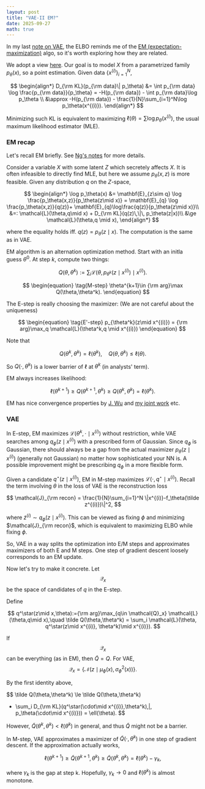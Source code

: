 ```yaml
---
layout: post
title: "VAE-II EM?"
date: 2025-09-27
math: true
---
```


In my last [note on VAE](https://ziluma.github.io/2025/09/25/VAE1.html), the ELBO reminds me of the [EM (expectation-maximization)](https://en.wikipedia.org/wiki/Expectation%E2%80%93maximization_algorithm) algo, so it's worth exploring how they are related.


<!-- We use Jensen a lot, which says for any convex $\phi$,
$$
    \phi(\mathbf{E}X)\le \mathbf{E}[\phi(X)].
$$
If $\phi$ is strictly convex, the equality holds iff. $X=\mathbf{E}X$ a.s.
The proof is essentially the base case: $ \phi(\frac{a+b}{2})\le \frac{1}{2}(\phi(a)+\phi(b)). $ -->


We adopt a view [here](https://deepgenerativemodels.github.io/notes/vae/).
Our goal is to model $X$ from a parametrized family $p_\theta(x),$ so a point estimation. Given data 
$\lbrace x^{(i)} \rbrace_{i=1}^N,$

$$
\begin{align*}
D_{\rm KL}(p_{\rm data}\| p_\theta)
&= \int p_{\rm data} \log \frac{p_{\rm data}}{p_\theta}
= -H(p_{\rm data}) - \int p_{\rm data}\log p_\theta \\
&\approx  -H(p_{\rm data}) - \frac{1}{N}\sum_{i=1}^N\log p_\theta(x^{(i)}).
\end{align*}
$$

Minimizing such KL is equivalent to maximizing $\ell(\theta)=\sum \log p_\theta(x^{(i)})$, the usual maximum likelihood estimator (MLE).

### EM recap

Let's recall EM briefly. See [Ng's notes](https://cs229.stanford.edu/notes2020spring/cs229-notes8.pdf) for more details.

Consider a variable $X$ with some latent $Z$ which secretely affects $X$. It is often infeasible to directly find MLE, but here we assume $p_\theta(x,z)$ is more feasible. Given any distribution $q$ on the $Z$-space,

$$
\begin{align*}
\log p_\theta(x) 
&= \mathbf{E}_{z\sim q} \log \frac{p_\theta(x,z)}{p_\theta(z\mid x)}
= \mathbf{E}_{q} \log \frac{p_\theta(x,z)}{q(z)}+
\mathbf{E}_{q}\log\frac{q(z)}{p_\theta(z\mid x)}\\ 
&=: \mathcal{L}(\theta,q\mid x) + D_{\rm KL}(q(z)\,\|\, p_\theta(z|x))\\ 
&\ge \mathcal{L}(\theta,q \mid x),
\end{align*}
$$

where the equality holds iff. $q(z)=p_\theta(z\mid x).$ 
The computation is the same as in VAE.

EM algorithm is an alternation optimization method. Start with an initla guess $\theta^0$.
At step $k$, 
compute two things: 

$$
\begin{equation}
\tag{E-step}
    Q(\theta,\theta^k) := \sum_{i} \mathcal{L}(\theta,p_{\theta^k}(z\mid x^{(i)})\mid x^{(i)}).
\end{equation}
$$

$$
\begin{equation}
\tag{M-step}
    \theta^{k+1}\in {\rm arg}\max Q(\theta,\theta^k).
\end{equation}
$$

The E-step is really choosing the maximizer: (We are not careful about the uniqueness)

$$
\begin{equation}
\tag{E'-step}
    p_{\theta^k}(z\mid x^{(i)})
    = {\rm arg}\max_q \mathcal{L}(\theta^k,q \mid x^{(i)})
\end{equation}
$$

Note that

$$
Q(\theta^k,\theta^k)=\ell(\theta^k),\quad 
Q(\theta,\theta^k)\le \ell(\theta).
$$ 

So $Q(\cdot,\theta^k)$ is a lower barrier of $\ell$ at $\theta^k$ (in analysts' term). 

EM always increases likelihood:

$$
    \ell(\theta^{k+1})\ge Q(\theta^{k+1},\theta^{k})
    \ge Q(\theta^k,\theta^k) = \ell(\theta^k). 
$$

EM has nice convergence properties by [J. Wu](https://projecteuclid.org/journals/annals-of-statistics/volume-11/issue-1/On-the-Convergence-Properties-of-the-EM-Algorithm/10.1214/aos/1176346060.full) and [my joint work](https://www.sciencedirect.com/science/article/abs/pii/S0020025518304535) etc.

### VAE

In E-step, EM maximizes $\mathcal{L}(\theta^k,\cdot\mid x^{(i)})$ without restriction, while VAE searches among $q_\phi(z\mid x^{(i)})$ with a prescribed form of Gaussian. Since $q_\phi$ is Gaussian, there should always be a gap from the actual maximizer $p_\theta(z\mid x^{(i)})$ (generally not Gaussian) no matter how sophisticated your NN is. 
A possible improvement might be prescribing $q_\phi$ in a more flexible form.

Given a candidate $q^\star(z\mid x^{(i)})$, EM in M-step maximizes $\mathcal{L}(\cdot,q^\star\mid x^{(i)})$.
Recall the term involving $\theta$ in the loss of VAE  is the reconstruction loss

$$
\mathcal{J}_{\rm recon} = 
\frac{1}{N}\sum_{i=1}^N \|x^{(i)}-f_\theta(\tilde z^{(i)})\|^2,
$$

where $\tilde z^{(i)}\sim q_\phi(z\mid x^{(i)}).$
This can be viewed as fixing $\phi$ and minimizing $\mathcal{J}_{\rm recon}$, which is equivalent to maximizing ELBO while fixing $\phi$.


So, VAE in a way splits the optimization into E/M steps and approximates maximizers of both E and M steps. One step of gradient descent loosely corresponds to an EM update.

Now let's try to make it concrete. 
Let $$\mathcal{Q}_{x}$$ be the space of candidates of $q$ in the E-step.


Define 

$$
q^\star(z\mid x,\theta):={\rm arg}\max_{q\in \mathcal{Q}_x} \mathcal{L}(\theta,q\mid x),\quad 
\tilde Q(\theta,\theta^k) = \sum_i \mathcal{L}(\theta, q^\star(z\mid x^{(i)}, \theta^k)\mid x^{(i)}).
$$

If 
$$\mathcal{Q}_x$$ 
can be everything (as in EM), then $\tilde Q=Q$.
For VAE, 
$$\mathcal{Q}_x=\{\mathcal{N}(z\mid \mu_\phi(x),\sigma^2_\phi(x))\}.$$

By the first identity above,

$$
\tilde Q(\theta,\theta^k) \le \tilde Q(\theta,\theta^k) 
+ \sum_i D_{\rm KL}(q^\star(\cdot\mid x^{(i)},\theta^k)\,\|\, p_\theta(\cdot\mid x^{(i)}))
= \ell(\theta).
$$

However, $\tilde Q(\theta^k,\theta^k) < \ell(\theta^k)$ in general, and thus $\tilde Q$ might not be a barrier. 

In M-step, VAE approximates a maximizer of $\tilde Q(\cdot,\theta^k)$ in one step of gradient descent. If the approximation actually works, 

$$
\ell(\theta^{k+1})\ge \tilde Q(\theta^{k+1},\theta^k)
\ge \tilde Q(\theta^k,\theta^k) = \ell(\theta^k)-\gamma_k,
$$

where $\gamma_k$ is the gap at step k. Hopefully, $\gamma_k\to 0$ and $\ell(\theta^k)$ is almost monotone.